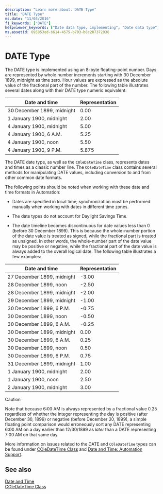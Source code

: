 ```yaml
---
description: "Learn more about: DATE Type"
title: "DATE Type"
ms.date: "11/04/2016"
f1_keywords: ["DATE"]
helpviewer_keywords: ["Date data type, implementing", "Date data type", "DATE type", "Date data type, about Date data type", "MFC, date and time", "hour values representation"]
ms.assetid: 695853ed-b614-4575-b793-b8c287372038
---
```

# DATE Type

The DATE type is implemented using an 8-byte floating-point number. Days are represented by whole number increments starting with 30 December 1899, midnight as time zero. Hour values are expressed as the absolute value of the fractional part of the number. The following table illustrates several dates along with their DATE type numeric equivalent:

|Date and time|Representation|
|-------------------|--------------------|
|30 December 1899, midnight|0.00|
|1 January 1900, midnight|2.00|
|4 January 1900, midnight|5.00|
|4 January 1900, 6 A.M.|5.25|
|4 January 1900, noon|5.50|
|4 January 1900, 9 P.M.|5.875|

The DATE date type, as well as the `COleDateTime` class, represents dates and times as a classic number line. The `COleDateTime` class contains several methods for manipulating DATE values, including conversion to and from other common date formats.

The following points should be noted when working with these date and time formats in Automation:

- Dates are specified in local time; synchronization must be performed manually when working with dates in different time zones.

- The date types do not account for Daylight Savings Time.

- The date timeline becomes discontinuous for date values less than 0 (before 30 December 1899). This is because the whole-number portion of the date value is treated as signed, while the fractional part is treated as unsigned. In other words, the whole-number part of the date value may be positive or negative, while the fractional part of the date value is always added to the overall logical date. The following table illustrates a few examples:

|Date and time|Representation|
|-------------------|--------------------|
|27 December 1899, midnight|-3.00|
|28 December 1899, noon|-2.50|
|28 December 1899, midnight|-2.00|
|29 December 1899, midnight|-1.00|
|30 December 1899, 6 P.M.|-0.75|
|30 December 1899, noon|-0.50|
|30 December 1899, 6 A.M.|-0.25|
|30 December 1899, midnight|0.00|
|30 December 1899, 6 A.M.|0.25|
|30 December 1899, noon|0.50|
|30 December 1899, 6 P.M.|0.75|
|31 December 1899, midnight|1.00|
|1 January 1900, midnight|2.00|
|1 January 1900, noon|2.50|
|2 January 1900, midnight|3.00|

> [!CAUTION]
> Note that because 6:00 AM is always represented by a fractional value 0.25 regardless of whether the integer representing the day is positive (after December 30, 1899) or negative (before December 30, 1899), a simple floating point comparison would erroneously sort any DATE representing 6:00 AM on a day earlier than 12/30/1899 as *later* than a DATE representing 7:00 AM on that same day.

More information on issues related to the DATE and `COleDateTime` types can be found under [COleDateTime Class](../atl-mfc-shared/reference/coledatetime-class.md) and [Date and Time: Automation Support](./date-and-time.md).

## See also

[Date and Time](../atl-mfc-shared/date-and-time.md)<br/>
[COleDateTime Class](../atl-mfc-shared/reference/coledatetime-class.md)
